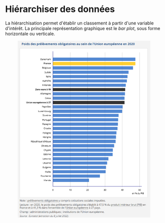 # Hiérarchiser des données

La hiérarchisation permet d'établir un classement à partir d'une variable d'intérêt. La principale représentation graphique est le _bar plot_, sous forme horizontale ou verticale.

<figure><img src="../../.gitbook/assets/image (3).png" alt=""><figcaption></figcaption></figure>
